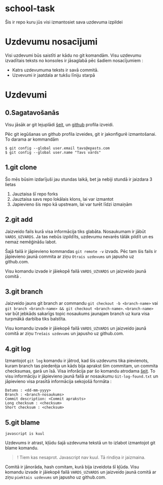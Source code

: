 # school-task
Šis ir repo kuru jūs visi izmantosiet sava uzdevuma izpildei

# Uzdevumu nosacījumi

Visi uzdevumi būs saistīti ar kādu no git komandām. 
Visu uzdevumu izvadītais teksts no konsoles ir jāsaglabā pēc šadiem nosacījumiem : 

  * Katrs uzdevumuma teksts ir savā commitā.
  * Uzvevumi ir jaatdala ar tukšu līniju starpā 

# Uzdevumi 

## 0.Sagatavošanās

Visu jāsāk ar git lejuplādi [šeit](https://www.git-scm.com/download), un [github](https://github.com/join?source=header-home) profila izveidi.

Pēc git iegūšanas un github profila izveides, git ir jakonfigurē izmantošanai.
To darama ar kommandām 

```
$ git config --global user.email tavs@epasts.com
$ git config --global user.name "Tavs vārds"
```

## 1.git clone

Šo mēs būsim izdarījuši jau stundas laikā, bet ja nebiji stundā ir jaizdara 3 lietas
  1. Jauztaisa šī repo forks
  2. Jauztaisa savs repo lokālais klons, lai var izmantot
  3. Japievieno šis repo kā upstream, lai var turēt līdzi izmaiņām

## 2.git add 

Jaizveido fails kurā visa informācija tiks glabāta. Nosaukumam ir jābūt ```VARDS_UZVARDS```. Ja tas nebūs izpildīts, uzdevumu nevarēs tālāk pildīt un es nemaz nemēģināšu labot.

Šajā failā ir jāpievieno kommandas ```git remote -v``` izvads.
Pēc tam šis fails ir jāpievieno jaunā commita ar ziņu ```Otrais uzdevums``` un japusho uz github.com.

Visu komandu izvade ir jāiekopē failā ```VARDS_UZVARDS``` un jaizveido jaunā comitā .

## 3.git branch

Jaizveido jauns git branch ar commandu ```git checkout -b <branch-name>``` vai ```git branch <branch-name> && git checkout <branch-name>```. ```<branch-name>``` var būt jebkāds sakarīgs topic nosaukums jaunajam branch uz kura visa turpmākā darbība tiks balstīta.

Visu komandu izvade ir jāiekopē failā ```VARDS_UZVARDS``` un jaizveido jaunā comitā ar ziņu ```Trešais uzdevums``` un japusho uz github.com.

## 4.git log

Izmantojot ```git log``` komandu ir jātrod, kad šis uzdevums tika pievienots, kuram branch tas piederēja un kāds bija aprakst šim commitam, un commita checksumas, garā un īsā.
Visa inforācija par šo komandu atrodama [šeit](https://git-scm.com/docs/git-log).
To visu informāciju ir jāpievieno jaunā failā ar nosaukumu ```Git-log-found.txt``` un jāpievieno visa prasītā informācija sekojošā formāta :
```
Datums : <dd-mm-yyyy>
Branch : <branch-nosaukums>
Commit description: <Commit apraksts>
Long checksum : <checksum>
Short checksum : <checksum>
```

## 5.git blame

```
javascript is kuul
```
Uzdevums ir atrast, kļūdu šajā uzdevuma tekstā un to izlabot izmantojot git blame komandu. 

>! Tiem kas nesaprot. Javascript nav kuul. Tā rindiņa ir jaizmaina.

Comitā ir jānorāda, hash comitam, kurā bija izveidota šī ķļūda.
Visu komandu izvade ir jāiekopē failā ```VARDS_UZVARDS``` un jaizveido jaunā comitā ar ziņu ```piektais uzdevums``` un japusho uz github.com.
